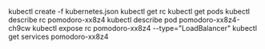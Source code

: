kubectl create -f kubernetes.json
kubectl get rc
kubectl get pods
kubectl describe rc pomodoro-xx8z4
kubectl describe pod pomodoro-xx8z4-ch9cw
kubectl expose rc pomodoro-xx8z4 --type="LoadBalancer"
kubectl get services pomodoro-xx8z4
